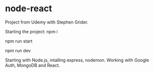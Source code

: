 # node-react

Project from Udemy with Stephen Grider.

Starting the project:
npm i

npm run start

npm run dev

Starting with Node.js, intalling express, nodemon.
Working with Google Auth, MongoDB and React.
